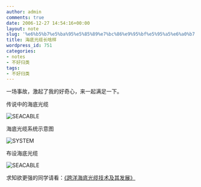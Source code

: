 ```yaml
---
author: admin
comments: true
date: 2006-12-27 14:54:16+00:00
layout: note
slug: '%e6%b5%b7%e5%ba%95%e5%85%89%e7%bc%86%e9%95%bf%e5%95%a5%e6%a0%b7'
title: 海底光缆长啥样
wordpress_id: 751
categories:
- notes
- 不好归类
tags:
- 不好归类
---
```


一场事故，激起了我的好奇心，来一起满足一下。

传说中的海底光缆

![SEACABLE](http://farm1.static.flickr.com/140/335125477_f913c059b1_m.jpg)

海底光缆系统示意图

![SYSTEM](http://farm1.static.flickr.com/141/335125478_6f9ec735fe.jpg?v=0)

布设海底光缆

![SEACABLE](http://farm1.static.flickr.com/157/335125475_2a5a01c8df.jpg?v=0)

求知欲更强的同学请看：[《跨洋海底光缆技术及其发展》](http://33tt.com/article/2004-10/349.htm)
